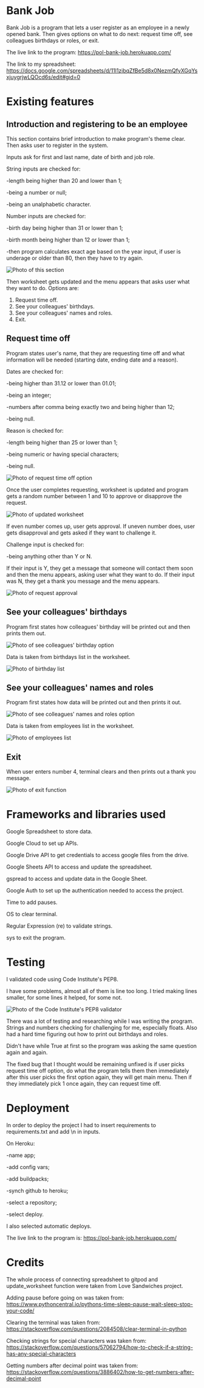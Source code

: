 # Bank Job

Bank Job is a program that lets a user register as an employee in a newly opened bank. Then gives options on what to do next: request time off, see colleagues birthdays or roles, or exit.

The live link to the program: https://pol-bank-job.herokuapp.com/

The link to my spreadsheet: https://docs.google.com/spreadsheets/d/11l1zjbqZfBe5d8x0NezmQfyXGqYsxjuygrjwLQOcd6s/edit#gid=0

# Existing features

## Introduction and registering to be an employee

This section contains brief introduction to make program's theme clear. Then asks user to register in the system.

Inputs ask for first and last name, date of birth and job role. 

String inputs are checked for:

-length being higher than 20 and lower than 1;

-being a number or null;

-being an unalphabetic character.

Number inputs are checked for:

-birth day being higher than 31 or lower than 1;

-birth month being higher than 12 or lower than 1;

-then program calculates exact age based on the year input, if user is underage or older than 80, then they have to try again.

![Photo of this section](images/register.jpg)

Then worksheet gets updated and the menu appears that asks user what they want to do. Options are:
1. Request time off.
2. See your colleagues' birthdays.
3. See your colleagues' names and roles.
4. Exit.

## Request time off

Program states user's name, that they are requesting time off and what information will be needed (starting date, ending date and a reason).

Dates are checked for:

-being higher than 31.12 or lower than 01.01;

-being an integer;

-numbers after comma being exactly two and being higher than 12;

-being null.

Reason is checked for:

-length being higher than 25 or lower than 1;

-being numeric or having special characters;

-being null.

![Photo of request time off option](images/request.jpg)

Once the user completes requesting, worksheet is updated and program gets a random number between 1 and 10 to approve or disapprove the request.

![Photo of updated worksheet](images/requests-list.jpg)

If even number comes up, user gets approval.
If uneven number does, user gets disapproval and gets asked if they want to challenge it. 

Challenge input is checked for:

-being anything other than Y or N.

If their input is Y, they get a message that someone will contact them soon and then the menu appears, asking user what they want to do.
If their input was N, they get a thank you message and the menu appears.

![Photo of request approval](images/request-validation.jpg)

## See your colleagues' birthdays
Program first states how colleagues' birthday will be printed out and then prints them out.

![Photo of see colleagues' birthday option](images/see-birthdays.jpg)

Data is taken from birthdays list in the worksheet.

![Photo of birthday list](images/birthday-list.jpg)

## See your colleagues' names and roles

Program first states how data will be printed out and then prints it out.

![Photo of see colleagues' names and roles option](images/see-roles.jpg)

Data is taken from employees list in the worksheet.

![Photo of employees list](images/roles-list.jpg)

## Exit

When user enters number 4, terminal clears and then prints out a thank you message.

![Photo of exit function](images/exit.jpg)

# Frameworks and libraries used

Google Spreadsheet to store data.

Google Cloud to set up APIs.

Google Drive API to get credentials to access google files from the drive.

Google Sheets API to access and update the spreadsheet.

gspread to access and update data in the Google Sheet.

Google Auth to set up the authentication needed to access the project.

Time to add pauses.

OS to clear terminal.

Regular Expression (re) to validate strings.

sys to exit the program.

# Testing

I validated code using Code Institute's PEP8.

I have some problems, almost all of them is line too long.
I tried making lines smaller, for some lines it helped, for some not.

![Photo of the Code Institute's PEP8 validator](images/ci-pep8.png)

There was a lot of testing and researching while I was writing the program. Strings and numbers checking for challenging for me, especially floats. Also had a hard time figuring out how to print out birthdays and roles. 

Didn't have while True at first so the program was asking the same question again and again.

The fixed bug that I thought would be remaining unfixed is if user picks request time off option, do what the program tells them then immediately after this user picks the first option again, they will get main menu. Then if they immediately pick 1 once again, they can request time off.

# Deployment

In order to deploy the project I had to insert requirements to requirements.txt and add \n in inputs.

On Heroku:

-name app;

-add config vars;

-add buildpacks;

-synch github to heroku;

-select a repository;

-select deploy.

I also selected automatic deploys.

The live link to the program is: https://pol-bank-job.herokuapp.com/

# Credits

The whole process of connecting spreadsheet to gitpod and update_worksheet function were taken from Love Sandwiches project. 

Adding pause before going on was taken from: 
https://www.pythoncentral.io/pythons-time-sleep-pause-wait-sleep-stop-your-code/

Clearing the terminal was taken from: 
https://stackoverflow.com/questions/2084508/clear-terminal-in-python

Checking strings for special characters was taken from: 
https://stackoverflow.com/questions/57062794/how-to-check-if-a-string-has-any-special-characters

Getting numbers after decimal point was taken from: 
https://stackoverflow.com/questions/3886402/how-to-get-numbers-after-decimal-point